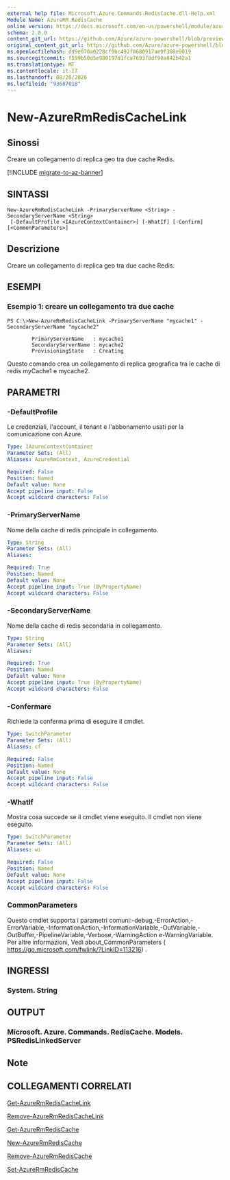 ```yaml
---
external help file: Microsoft.Azure.Commands.RedisCache.dll-Help.xml
Module Name: AzureRM.RedisCache
online version: https://docs.microsoft.com/en-us/powershell/module/azurerm.rediscache/new-azurermrediscachelink
schema: 2.0.0
content_git_url: https://github.com/Azure/azure-powershell/blob/preview/src/ResourceManager/RedisCache/Commands.RedisCache/help/New-AzureRmRedisCacheLink.md
original_content_git_url: https://github.com/Azure/azure-powershell/blob/preview/src/ResourceManager/RedisCache/Commands.RedisCache/help/New-AzureRmRedisCacheLink.md
ms.openlocfilehash: dd9e070a0228cf9bc492f8680917ae0f308e9019
ms.sourcegitcommit: f599b50d5e980197d1fca769378df90a842b42a1
ms.translationtype: MT
ms.contentlocale: it-IT
ms.lasthandoff: 08/20/2020
ms.locfileid: "93687018"
---
```

# New-AzureRmRedisCacheLink

## Sinossi
Creare un collegamento di replica geo tra due cache Redis.

[!INCLUDE [migrate-to-az-banner](../../includes/migrate-to-az-banner.md)]

## SINTASSI

```
New-AzureRmRedisCacheLink -PrimaryServerName <String> -SecondaryServerName <String>
 [-DefaultProfile <IAzureContextContainer>] [-WhatIf] [-Confirm] [<CommonParameters>]
```

## Descrizione
Creare un collegamento di replica geo tra due cache Redis.

## ESEMPI

### Esempio 1: creare un collegamento tra due cache
```
PS C:\>New-AzureRmRedisCacheLink -PrimaryServerName "mycache1" -SecondaryServerName "mycache2"

        PrimaryServerName   : mycache1
        SecondaryServerName : mycache2
        ProvisioningState   : Creating
```

Questo comando crea un collegamento di replica geografica tra le cache di redis myCache1 e mycache2.

## PARAMETRI

### -DefaultProfile
Le credenziali, l'account, il tenant e l'abbonamento usati per la comunicazione con Azure.

```yaml
Type: IAzureContextContainer
Parameter Sets: (All)
Aliases: AzureRmContext, AzureCredential

Required: False
Position: Named
Default value: None
Accept pipeline input: False
Accept wildcard characters: False
```

### -PrimaryServerName
Nome della cache di redis principale in collegamento.

```yaml
Type: String
Parameter Sets: (All)
Aliases:

Required: True
Position: Named
Default value: None
Accept pipeline input: True (ByPropertyName)
Accept wildcard characters: False
```

### -SecondaryServerName
Nome della cache di redis secondaria in collegamento.

```yaml
Type: String
Parameter Sets: (All)
Aliases:

Required: True
Position: Named
Default value: None
Accept pipeline input: True (ByPropertyName)
Accept wildcard characters: False
```

### -Confermare
Richiede la conferma prima di eseguire il cmdlet.

```yaml
Type: SwitchParameter
Parameter Sets: (All)
Aliases: cf

Required: False
Position: Named
Default value: None
Accept pipeline input: False
Accept wildcard characters: False
```

### -WhatIf
Mostra cosa succede se il cmdlet viene eseguito.
Il cmdlet non viene eseguito.

```yaml
Type: SwitchParameter
Parameter Sets: (All)
Aliases: wi

Required: False
Position: Named
Default value: None
Accept pipeline input: False
Accept wildcard characters: False
```

### CommonParameters
Questo cmdlet supporta i parametri comuni:-debug,-ErrorAction,-ErrorVariable,-InformationAction,-InformationVariable,-OutVariable,-OutBuffer,-PipelineVariable,-Verbose,-WarningAction e-WarningVariable. Per altre informazioni, Vedi about_CommonParameters ( https://go.microsoft.com/fwlink/?LinkID=113216) .

## INGRESSI

### System. String

## OUTPUT

### Microsoft. Azure. Commands. RedisCache. Models. PSRedisLinkedServer

## Note

## COLLEGAMENTI CORRELATI

[Get-AzureRmRedisCacheLink](./Get-AzureRmRedisCacheLink.md)

[Remove-AzureRmRedisCacheLink](./Remove-AzureRmRedisCacheLink.md)

[Get-AzureRmRedisCache](./Get-AzureRmRedisCache.md)

[New-AzureRmRedisCache](./New-AzureRmRedisCache.md)

[Remove-AzureRmRedisCache](./Remove-AzureRmRedisCache.md)

[Set-AzureRmRedisCache](./Set-AzureRmRedisCache.md)

